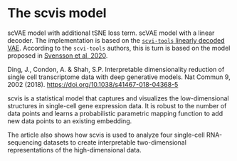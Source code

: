 # The scvis model 

scVAE model with additional tSNE loss term. 
scVAE model with a linear decoder. The implementation is based on the [`scvi-tools` linearly decoded VAE](https://github.com/scverse/scvi-tools/blob/b33b42a04403842591c04e414c8bb4099eaf7006/scvi/model/_linear_scvi.py#L21). According to the `scvi-tools` authors, this is turn is based on the model proposed in [Svensson et al, 2020](https://academic.oup.com/bioinformatics/article/36/11/3418/5807606).

Ding, J., Condon, A. & Shah, S.P. Interpretable dimensionality reduction of single cell transcriptome data with deep generative models. Nat Commun 9, 2002 (2018). https://doi.org/10.1038/s41467-018-04368-5


scvis is a statistical model that captures and visualizes the low-dimensional structures in single-cell gene expression data. It is robust to the number of data points and learns a probabilistic parametric mapping function to add new data points to an existing embedding.

The article also shows how scvis is used to analyze four single-cell RNA-sequencing datasets to create interpretable two-dimensional representations of the high-dimensional data.